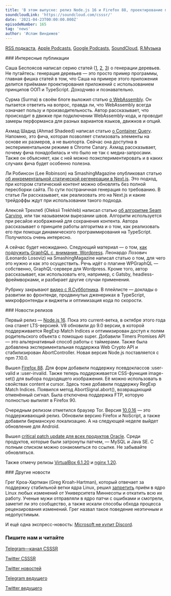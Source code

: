 ```yaml
---
title: 'В этом выпуске: релиз Node.js 16 и Firefox 88, проектирование приложения с TypeScript и ООП, взгляд на Container Query, доклады с Я.Субботника.'
soundcloudLink: 'https://soundcloud.com/csssr/'
date: '2021-04-23T00:00:00.000Z'
episodeNumber: 165
tag: 'news'
author: 'Ислам Виндижев'
---
```


  [RSS подкаста](https://radio.csssr.com/rss/news512.rss), [Apple Podcasts](https://podcasts.apple.com/us/podcast/id1370045815), [Google Podcasts](https://podcasts.google.com/?feed=aHR0cHM6Ly9yYWRpby5jc3Nzci5jb20vcnNzL25ld3M1MTIucnNz&ep=14), [SoundCloud](https://soundcloud.com/csssr/sets/512-news), [Я.Музыка](https://music.yandex.ru/album/7040324/track/54795992)

<ParagraphWithImage imageName="manWithLaptop" imageSide="right">
  ### Интересные публикации

Саша Беспоясов написал серию статей ([1](https://bespoyasov.ru/blog/generating-trees-on-canvas-using-typescript-and-oop/), [2](https://bespoyasov.ru/blog/generating-trees-on-canvas-using-typescript-and-oop-2/), [3](https://bespoyasov.ru/blog/generating-trees-on-canvas-using-typescript-and-oop-3/)) о генерации деревьев. Не пугайтесь: генерация деревьев — это просто пример программы, главная фишка статей в том, что Саша на примере этого приложения делится приёмами проектирования приложений с использованием принципов ООП и TypeScript. Доходчиво и познавательно.
</ParagraphWithImage>

Сурма (Surma) в своём блоге выложил статью [о WebAssembly](https://surma.dev/things/js-to-asc/). Он пытается ответить на вопрос, правда ли, что WebAssembly всегда означает пользу и производительность. Автор рассказывает, что происходит в движке при подключении WebAssembly-кода, и проводит замеры перформанса для разных вариантов языков, движков и опций.

Ахмад Шадид (Ahmad Shadeed) написал статью [о Container Query](https://ishadeed.com/article/say-hello-to-css-container-queries/). Напомню, это фича, которая позволяет стилизовать элементы на основе их размеров, а не вьюпорта. Сейчас она доступна в экспериментальном режиме в Chrome Canary. Ахмад рассказывает, почему фича понадобилась и что было не так с медиа-запросами. Также он объясняет, как с ней можно поэкспериментировать и в каких случаях фича будет особенно полезна.

Ли Робинсон (Lee Robinson) на SmashingMagazine опубликовал статью [об инкрементальной статической регенерации в Next.js](https://www.smashingmagazine.com/2021/04/incremental-static-regeneration-nextjs/). Это подход, при котором статический контент можно обновлять без полной пересборки сайта. По сути постраничная генерация по требованию. В статье Ли рассказывает, как реализовать это на Next.js и какие трейдоффы ждут при использовании такого подхода.

Алексей Трехлеб (Oleksii Trekhleb) написал статью [об алгоритме Seam Carving](https://vas3k.club/post/9637/), или так называемом вырезании швов. Алгоритм используется при ресайзе изображений для сохранения контента. Автора рассказывает о принципе работы алгоритма и о том, как реализовать его при помощи динамического программирования на TypeScript. Получилось очень интересно.

А сейчас будет неожиданно. Следующий материал — о том, [как подружить GraphQL с, внимание, Wordpress](https://www.smashingmagazine.com/2021/04/making-graphql-work-in-wordpress/). Леонардо Лозович (Leonardo Losoviz) на SmashingMagazine написал статью о том, для чего это нужно и как это осуществить. Речь идёт о плагине WPGraphQL — собственно, GraphQL-сервере для Wordpress. Кроме того, автор рассказывает, как использовать его, например, с Gatsby, headless-фреймворками, и разбирает другие случаи применения.

Рубрику закрывают [видео с Я.Субботника](https://www.youtube.com/playlist?list=PLKaafC45L_SSQzEjU7ZFVn22OyQC5fJHv). В плейлисте — доклады о развитии во фронтенде, продвинутых дженериках в TypeScript, микрофронтенды и виджеты и оптимизация кода по скорости.

<ParagraphWithImage imageName="laptopNews" imageSide="right">
  ### Новости релизов

Первый релиз — [Node.js 16](https://nodejs.org/en/blog/release/v16.0.0/). Пока это current-ветка, в октябре этого года она станет LTS-версией. V8 обновили до 9.0 версии, в которой поддерживается RegExp Match Indices и оптимизирован доступ к полям родительского объекта с помощью super. Добавили Timers Promises API — это альтернативный способ работы с таймерами. Также была добавлена экспериментальная поддержка Web Crypto API и стабилизирован AbortController. Новая версия Node.js поставляется с npm 7.10.0.
</ParagraphWithImage>

Вышел [Firefox 88](https://hacks.mozilla.org/2021/04/never-too-late-for-firefox-88/). Для форм добавили поддержку псевдоклассов :user-valid и :user-invalid. Также теперь поддерживается CSS-функция image-set() для выбора подходящего изображения. Её можно использовать в свойствах content и cursor. Здесь тоже добавили поддержку RegExp Match Indices. Появился метод AbortSignal.abort(), возвращающий отменённый сигнал. Была отключена поддержка FTP, которую полностью выпилят в Firefox 90.

Очередным релизом отметился браузер Tor. Версия [10.0.16](https://blog.torproject.org/new-release-tor-browser-10016) — это поддерживающий релиз. Обновили версию Firefox и NoScript, а также добавили бирманскую локализацию. А на следующей неделе выйдет обновление для Android.

Вышел [critical patch update для всех продуктов Oracle](https://blogs.oracle.com/security/post/april-2021-critical-patch-update-released). Среди продуктов, которые были затронуты патчем, — MySQL и Java SE. С полным списком можно ознакомиться по ссылке. Не забывайте обновляться.

Также отмечу релизы [VirtualBox 6.1.20](https://www.virtualbox.org/wiki/Changelog-6.1#v20) и [nginx 1.20](http://nginx.org/en/CHANGES-1.20).

<ParagraphWithImage imageName="laptopDialog" imageSide="right">
  ### Другие новости

Грег Кроа-Хартман (Greg Kroah-Hartman), который отвечает за поддержку стабильной ветки ядра Linux, решил [запретить](https://twitter.com/gregkh/status/1384785747874656257) приём в ядро Linux любых изменений от Университета Миннесоты и откатить всю их работу. Ученые мужи отправляли в ядро патчи с ошибками и смотрели, заметит ли это сообщество, а также искали способы обхода процесса рецензирования изменений. Грег назвал такое поведение неэтичным и недопустимым.
</ParagraphWithImage>

И ещё одна экспресс-новость: [Microsoft не купит Discord](https://quote.rbc.ru/news/article/607fbbca9a79477866017e29).

  ### Пишите нам и читайте
  [Telegram—канал CSSSR](https://t.me/csssr)

  [Twitter CSSSR](https://twitter.com/csssr_dev)

  [Twitter новостей](https://twitter.com/csssr_news)

  [Telegram ведущего](https://t.me/Vindizh)

  [Twitter ведущего](https://twitter.com/Vindizh)
